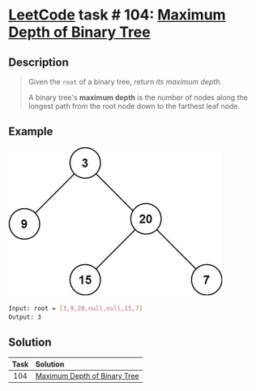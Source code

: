 # [LeetCode][leetcode] task # 104: [Maximum Depth of Binary Tree][task]

Description
-----------

> Given the `root` of a binary tree, return _its maximum depth_.
> 
> A binary tree's **maximum depth** is the number of nodes
> along the longest path from the root node down to the farthest leaf node.

 Example
-------

![tree.png](image/tree.png)

```sh
Input: root = [3,9,20,null,null,15,7]
Output: 3
```

Solution
--------

| Task | Solution                                 |
|:----:|:-----------------------------------------|
| 104  | [Maximum Depth of Binary Tree][solution] |


[leetcode]: <http://leetcode.com/>
[task]: <https://leetcode.com/problems/maximum-depth-of-binary-tree/>
[solution]: <https://github.com/wellaxis/witalis-jkit/blob/main/module/tasks/src/main/java/com/witalis/jkit/tasks/core/task/leetcode/h2/p104/option/Practice.java>

